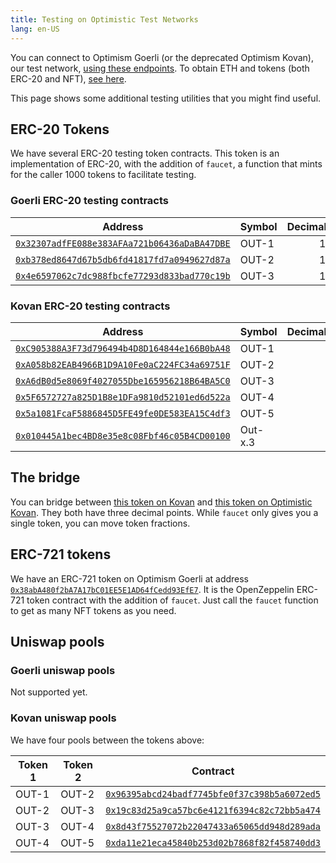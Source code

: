 ```yaml
---
title: Testing on Optimistic Test Networks
lang: en-US
---
```


You can connect to Optimism Goerli (or the deprecated Optimism Kovan), our test network, [using these endpoints](../useful-tools/networks.md).
To obtain ETH and tokens (both ERC-20 and NFT), [see here](../useful-tools/faucets.md).

This page shows some additional testing utilities that you might find useful.


## ERC-20 Tokens

We have several ERC-20 testing token contracts.
This token is an implementation of ERC-20, with the addition of `faucet`, a function that mints for the caller 1000 tokens to facilitate testing.


### Goerli ERC-20 testing contracts

| Address | Symbol | Decimals | 
| - | - | -: | 
| [`0x32307adfFE088e383AFAa721b06436aDaBA47DBE`](https://blockscout.com/optimism/goerli/address/0x32307adfFE088e383AFAa721b06436aDaBA47DBE) | OUT-1 | 18 |
| [`0xb378ed8647d67b5db6fd41817fd7a0949627d87a`](https://blockscout.com/optimism/goerli/address/0xb378eD8647D67b5dB6fD41817fd7a0949627D87a/) | OUT-2 | 18 |
| [`0x4e6597062c7dc988fbcfe77293d833bad770c19b`](https://blockscout.com/optimism/goerli/address/0x4E6597062c7DC988FBcFE77293D833bAD770C19b) | OUT-3 | 18 |



### Kovan ERC-20 testing contracts

| Address | Symbol | Decimals | 
| - | - | -: | 
| [`0xC905388A3F73d796494b4D8D164844e166B0bA48`](https://kovan-optimistic.etherscan.io/address/0xC905388A3F73d796494b4D8D164844e166B0bA48) | OUT-1 | 0 | 
| [`0xA058b82EAB4966B1D9A10Fe0aC224FC34a69751F`](https://kovan-optimistic.etherscan.io/address/0xA058b82EAB4966B1D9A10Fe0aC224FC34a69751F) | OUT-2 | 0 | 
| [`0xA6dB0d5e8069f4027055Dbe165956218B64BA5C0`](https://kovan-optimistic.etherscan.io/address/0xa6db0d5e8069f4027055dbe165956218b64ba5c0) | OUT-3 | 0 | 
| [`0x5F6572727a825D1B8e1DFa9810d52101ed6d522a`](https://kovan-optimistic.etherscan.io/address/0x5F6572727a825D1B8e1DFa9810d52101ed6d522a) | OUT-4 | 0 | 
| [`0x5a1081FcaF5886845D5FE49fe0DE583EA15C4df3`](https://kovan-optimistic.etherscan.io/address/0x5a1081FcaF5886845D5FE49fe0DE583EA15C4df3) | OUT-5 | 0 
| [`0x010445A1bec4BD8e35e8c08Fbf46c05B4CD00100`](https://kovan-optimistic.etherscan.io/address/0x010445A1bec4BD8e35e8c08Fbf46c05B4CD00100) | Out-x.3 | 3 | 



## The bridge

You can bridge between [this token on Kovan](https://kovan.etherscan.io/address/0x3A4a0F1FC238bb0C694A5E7535069c02622Ac5DF#readContract) and [this token on Optimistic Kovan](https://kovan-optimistic.etherscan.io/address/0xdFc18Aa448CD0cD50D2C90Ba74D59Ee001F1d3d6#readContract). 
They both have three decimal points. 
While `faucet` only gives you a single token, you can move token fractions.


## ERC-721 tokens

We have an ERC-721 token on Optimism Goerli at address [`0x38abA480f2bA7A17bC01EE5E1AD64fCedd93EfE7`](https://blockscout.com/optimism/goerli/address/0x38abA480f2bA7A17bC01EE5E1AD64fCedd93EfE7).
It is the OpenZeppelin ERC-721 token contract with the addition of `faucet`.
Just call the `faucet` function to get as many NFT tokens as you need.


## Uniswap pools

### Goerli uniswap pools

Not supported yet.


### Kovan uniswap pools

We have four pools between the tokens above:

| Token 1 | Token 2 | Contract |
| ------- | ------- | -------- |
| OUT-1   | OUT-2   | [`0x96395abcd24badf7745bfe0f37c398b5a6072ed5`](https://kovan-optimistic.etherscan.io/address/0x96395abcd24badf7745bfe0f37c398b5a6072ed5#tokentxns)
| OUT-2   | OUT-3   | [`0x19c83d25a9ca57bc6e4121f6394c82c72bb5a474`](https://kovan-optimistic.etherscan.io/address/0x19c83d25a9ca57bc6e4121f6394c82c72bb5a474)
| OUT-3   | OUT-4   | [`0x8d43f75527072b22047433a65065dd948d289ada`](https://kovan-optimistic.etherscan.io/address/0x8d43f75527072b22047433a65065dd948d289ada#tokentxns)
| OUT-4   | OUT-5   | [`0xda11e21eca45840b253d02b7868f82f458740dd3`](https://kovan-optimistic.etherscan.io/address/0xda11e21eca45840b253d02b7868f82f458740dd3#tokentxns) |


